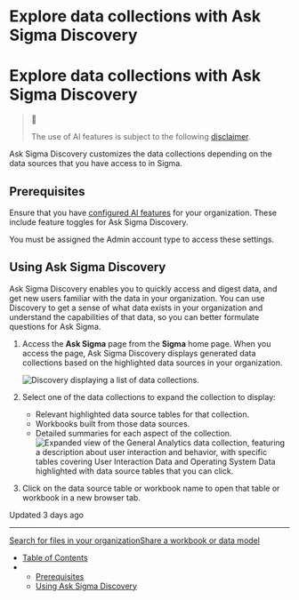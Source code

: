 # Explore data collections with Ask Sigma Discovery

# Explore data collections with Ask Sigma Discovery

> 🚩
>
> The use of AI features is subject to the following [disclaimer](/docs/notice-for-enabling-ai-enabled-features-in-sigma).

Ask Sigma Discovery customizes the data collections depending on the data sources that you have access to in Sigma.

## Prerequisites

Ensure that you have [configured AI features](/docs/configure-ai-features-for-your-organization) for your organization. These include feature toggles for Ask Sigma Discovery.

You must be assigned the Admin account type to access these settings.

## Using Ask Sigma Discovery

Ask Sigma Discovery enables you to quickly access and digest data, and get new users familiar with the data in your organization. You can use Discovery to get a sense of what data exists in your organization and understand the capabilities of that data, so you can better formulate questions for Ask Sigma.

1. Access the **Ask Sigma** page from the **Sigma** home page. When you access the page, Ask Sigma Discovery displays generated data collections based on the highlighted data sources in your organization.

   ![Discovery displaying a list of data collections.](https://files.readme.io/da9df142cb37413dde0c0e1ebe226a649bd1dc4423321f8cac2e32242a7bf933-ai-discover.png)
2. Select one of the data collections to expand the collection to display:

   * Relevant highlighted data source tables for that collection.
   * Workbooks built from those data sources.
   * Detailed summaries for each aspect of the collection.![Expanded view of the General Analytics data collection, featuring a description about user interaction and behavior, with specific tables covering User Interaction Data and Operating System Data highlighted with data source tables that you can click.](https://files.readme.io/2179dab259b91c099afd267b27d423c2ebf7b67c9e8b79c6a71839ace0061e4e-ai-discover-details.png)
3. Click on the data source table or workbook name to open that table or workbook in a new browser tab.

Updated 3 days ago

---

[Search for files in your organization](/docs/search-in-sigma)[Share a workbook or data model](/docs/share-a-workbook)

* [Table of Contents](#)
* + [Prerequisites](#prerequisites)
  + [Using Ask Sigma Discovery](#using-ask-sigma-discovery)